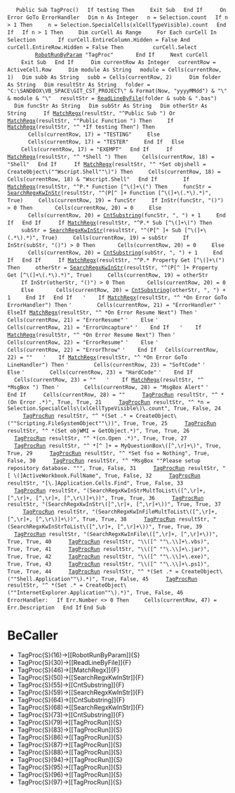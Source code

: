&nbsp;&nbsp;&nbsp;&nbsp;
`Public Sub TagProc()`
&nbsp;&nbsp;&nbsp;&nbsp;`If testing Then`
&nbsp;&nbsp;&nbsp;&nbsp;&nbsp;&nbsp;&nbsp;&nbsp;`Exit Sub`
&nbsp;&nbsp;&nbsp;&nbsp;`End If`
&nbsp;&nbsp;&nbsp;&nbsp;
&nbsp;&nbsp;&nbsp;&nbsp;`On Error GoTo ErrorHandler`
&nbsp;&nbsp;&nbsp;&nbsp;`Dim n As Integer`
&nbsp;&nbsp;&nbsp;&nbsp;`n = Selection.count`
&nbsp;&nbsp;&nbsp;&nbsp;`If n > 1 Then`
&nbsp;&nbsp;&nbsp;&nbsp;&nbsp;&nbsp;&nbsp;&nbsp;`n = Selection.SpecialCells(xlCellTypeVisible).count`
&nbsp;&nbsp;&nbsp;&nbsp;`End If`
&nbsp;&nbsp;&nbsp;&nbsp;`If n > 1 Then`
&nbsp;&nbsp;&nbsp;&nbsp;&nbsp;&nbsp;&nbsp;&nbsp;`Dim curCell As Range`
&nbsp;&nbsp;&nbsp;&nbsp;&nbsp;&nbsp;&nbsp;&nbsp;`For Each curCell In Selection`
&nbsp;&nbsp;&nbsp;&nbsp;&nbsp;&nbsp;&nbsp;&nbsp;&nbsp;&nbsp;&nbsp;&nbsp;`If curCell.EntireColumn.Hidden = False And curCell.EntireRow.Hidden = False Then`
&nbsp;&nbsp;&nbsp;&nbsp;&nbsp;&nbsp;&nbsp;&nbsp;&nbsp;&nbsp;&nbsp;&nbsp;&nbsp;&nbsp;&nbsp;&nbsp;`curCell.Select`
&nbsp;&nbsp;&nbsp;&nbsp;&nbsp;&nbsp;&nbsp;&nbsp;&nbsp;&nbsp;&nbsp;&nbsp;&nbsp;&nbsp;&nbsp;&nbsp;[`RobotRunByParam`](RobotRunByParam)` "TagProc"`
&nbsp;&nbsp;&nbsp;&nbsp;&nbsp;&nbsp;&nbsp;&nbsp;&nbsp;&nbsp;&nbsp;&nbsp;`End If`
&nbsp;&nbsp;&nbsp;&nbsp;&nbsp;&nbsp;&nbsp;&nbsp;`Next curCell`
&nbsp;&nbsp;&nbsp;&nbsp;&nbsp;&nbsp;&nbsp;&nbsp;`Exit Sub`
&nbsp;&nbsp;&nbsp;&nbsp;`End If`
&nbsp;&nbsp;&nbsp;&nbsp;
&nbsp;&nbsp;&nbsp;&nbsp;`Dim currentRow As Integer`
&nbsp;&nbsp;&nbsp;&nbsp;`currentRow = ActiveCell.Row`
&nbsp;&nbsp;&nbsp;&nbsp;
&nbsp;&nbsp;&nbsp;&nbsp;`Dim module As String`
&nbsp;&nbsp;&nbsp;&nbsp;`module = Cells(currentRow, 1)`
&nbsp;&nbsp;&nbsp;&nbsp;`Dim subb As String`
&nbsp;&nbsp;&nbsp;&nbsp;`subb = Cells(currentRow, 2)`
&nbsp;&nbsp;&nbsp;&nbsp;
&nbsp;&nbsp;&nbsp;&nbsp;`Dim folder As String`
&nbsp;&nbsp;&nbsp;&nbsp;`Dim resultStr As String`
&nbsp;&nbsp;&nbsp;&nbsp;`folder = "C:\SANDBOX\VB_SPACE\GIT_CST_PROJECT\" & Format(Now, "yyyyMMdd") & "\" & module & "\"`
&nbsp;&nbsp;&nbsp;&nbsp;`resultStr = `[`ReadLineByFile`](ReadLineByFile)`(folder & subb & ".bas")`
&nbsp;&nbsp;&nbsp;&nbsp;
&nbsp;&nbsp;&nbsp;&nbsp;`Dim funcStr As String`
&nbsp;&nbsp;&nbsp;&nbsp;`Dim subStr As String`
&nbsp;&nbsp;&nbsp;&nbsp;`Dim otherStr As String`
&nbsp;&nbsp;&nbsp;&nbsp;
&nbsp;&nbsp;&nbsp;&nbsp;`If `[`MatchRegx`](MatchRegx)`(resultStr, "^Public Sub ") Or `[`MatchRegx`](MatchRegx)`(resultStr, "^Public Function ") Then`
&nbsp;&nbsp;&nbsp;&nbsp;&nbsp;&nbsp;&nbsp;&nbsp;`If `[`MatchRegx`](MatchRegx)`(resultStr, "^ *If testing Then") Then`
&nbsp;&nbsp;&nbsp;&nbsp;&nbsp;&nbsp;&nbsp;&nbsp;&nbsp;&nbsp;&nbsp;&nbsp;`Cells(currentRow, 17) = "TESTING"`
&nbsp;&nbsp;&nbsp;&nbsp;&nbsp;&nbsp;&nbsp;&nbsp;`Else`
&nbsp;&nbsp;&nbsp;&nbsp;&nbsp;&nbsp;&nbsp;&nbsp;&nbsp;&nbsp;&nbsp;&nbsp;`Cells(currentRow, 17) = "TESTER"`
&nbsp;&nbsp;&nbsp;&nbsp;&nbsp;&nbsp;&nbsp;&nbsp;`End If`
&nbsp;&nbsp;&nbsp;&nbsp;`Else`
&nbsp;&nbsp;&nbsp;&nbsp;&nbsp;&nbsp;&nbsp;&nbsp;`Cells(currentRow, 17) = "EXEMPT"`
&nbsp;&nbsp;&nbsp;&nbsp;`End If`
&nbsp;&nbsp;&nbsp;&nbsp;
&nbsp;&nbsp;&nbsp;&nbsp;`If `[`MatchRegx`](MatchRegx)`(resultStr, "^ *Shell ") Then`
&nbsp;&nbsp;&nbsp;&nbsp;&nbsp;&nbsp;&nbsp;&nbsp;`Cells(currentRow, 18) = "Shell"`
&nbsp;&nbsp;&nbsp;&nbsp;`End If`
&nbsp;&nbsp;&nbsp;&nbsp;
&nbsp;&nbsp;&nbsp;&nbsp;`If `[`MatchRegx`](MatchRegx)`(resultStr, "^ *Set objshell = CreateObject\(""Wscript.Shell""\)") Then`
&nbsp;&nbsp;&nbsp;&nbsp;&nbsp;&nbsp;&nbsp;&nbsp;`Cells(currentRow, 18) = Cells(currentRow, 18) & "Wscript.Shell"`
&nbsp;&nbsp;&nbsp;&nbsp;`End If`
&nbsp;&nbsp;&nbsp;&nbsp;
&nbsp;&nbsp;&nbsp;&nbsp;
&nbsp;&nbsp;&nbsp;&nbsp;`If `[`MatchRegx`](MatchRegx)`(resultStr, "^P.* Function [^\(]+\(") Then`
&nbsp;&nbsp;&nbsp;&nbsp;&nbsp;&nbsp;&nbsp;&nbsp;`funcStr = `[`SearchRegxKwInStr`](SearchRegxKwInStr)`(resultStr, "^(P[^ ]+ Function [^\(]+\(.*\).*)", True)`
&nbsp;&nbsp;&nbsp;&nbsp;&nbsp;&nbsp;&nbsp;&nbsp;`Cells(currentRow, 19) = funcStr`
&nbsp;&nbsp;&nbsp;&nbsp;&nbsp;&nbsp;&nbsp;&nbsp;`If InStr(funcStr, "()") > 0 Then`
&nbsp;&nbsp;&nbsp;&nbsp;&nbsp;&nbsp;&nbsp;&nbsp;&nbsp;&nbsp;&nbsp;&nbsp;`Cells(currentRow, 20) = 0`
&nbsp;&nbsp;&nbsp;&nbsp;&nbsp;&nbsp;&nbsp;&nbsp;`Else`
&nbsp;&nbsp;&nbsp;&nbsp;&nbsp;&nbsp;&nbsp;&nbsp;&nbsp;&nbsp;&nbsp;&nbsp;`Cells(currentRow, 20) = `[`CntSubstring`](CntSubstring)`(funcStr, ", ") + 1`
&nbsp;&nbsp;&nbsp;&nbsp;&nbsp;&nbsp;&nbsp;&nbsp;`End If`
&nbsp;&nbsp;&nbsp;&nbsp;`End If`
&nbsp;&nbsp;&nbsp;&nbsp;
&nbsp;&nbsp;&nbsp;&nbsp;`If `[`MatchRegx`](MatchRegx)`(resultStr, "^P.* Sub [^\(]+\(") Then`
&nbsp;&nbsp;&nbsp;&nbsp;&nbsp;&nbsp;&nbsp;&nbsp;`subStr = `[`SearchRegxKwInStr`](SearchRegxKwInStr)`(resultStr, "^(P[^ ]+ Sub [^\(]+\(.*\).*)", True)`
&nbsp;&nbsp;&nbsp;&nbsp;&nbsp;&nbsp;&nbsp;&nbsp;`Cells(currentRow, 19) = subStr`
&nbsp;&nbsp;&nbsp;&nbsp;&nbsp;&nbsp;&nbsp;&nbsp;`If InStr(subStr, "()") > 0 Then`
&nbsp;&nbsp;&nbsp;&nbsp;&nbsp;&nbsp;&nbsp;&nbsp;&nbsp;&nbsp;&nbsp;&nbsp;`Cells(currentRow, 20) = 0`
&nbsp;&nbsp;&nbsp;&nbsp;&nbsp;&nbsp;&nbsp;&nbsp;`Else`
&nbsp;&nbsp;&nbsp;&nbsp;&nbsp;&nbsp;&nbsp;&nbsp;&nbsp;&nbsp;&nbsp;&nbsp;`Cells(currentRow, 20) = `[`CntSubstring`](CntSubstring)`(subStr, ", ") + 1`
&nbsp;&nbsp;&nbsp;&nbsp;&nbsp;&nbsp;&nbsp;&nbsp;`End If`
&nbsp;&nbsp;&nbsp;&nbsp;`End If`
&nbsp;&nbsp;&nbsp;&nbsp;
&nbsp;&nbsp;&nbsp;&nbsp;`If `[`MatchRegx`](MatchRegx)`(resultStr, "^P.* Property Get [^\(]+\(") Then`
&nbsp;&nbsp;&nbsp;&nbsp;&nbsp;&nbsp;&nbsp;&nbsp;`otherStr = `[`SearchRegxKwInStr`](SearchRegxKwInStr)`(resultStr, "^(P[^ ]+ Property Get [^\(]+\(.*\).*)", True)`
&nbsp;&nbsp;&nbsp;&nbsp;&nbsp;&nbsp;&nbsp;&nbsp;`Cells(currentRow, 19) = otherStr`
&nbsp;&nbsp;&nbsp;&nbsp;&nbsp;&nbsp;&nbsp;&nbsp;`If InStr(otherStr, "()") > 0 Then`
&nbsp;&nbsp;&nbsp;&nbsp;&nbsp;&nbsp;&nbsp;&nbsp;&nbsp;&nbsp;&nbsp;&nbsp;`Cells(currentRow, 20) = 0`
&nbsp;&nbsp;&nbsp;&nbsp;&nbsp;&nbsp;&nbsp;&nbsp;`Else`
&nbsp;&nbsp;&nbsp;&nbsp;&nbsp;&nbsp;&nbsp;&nbsp;&nbsp;&nbsp;&nbsp;&nbsp;`Cells(currentRow, 20) = `[`CntSubstring`](CntSubstring)`(otherStr, ", ") + 1`
&nbsp;&nbsp;&nbsp;&nbsp;&nbsp;&nbsp;&nbsp;&nbsp;`End If`
&nbsp;&nbsp;&nbsp;&nbsp;`End If`
&nbsp;&nbsp;&nbsp;&nbsp;
`'    If `[`MatchRegx`](MatchRegx)`(resultStr, "^ *On Error GoTo ErrorHandler") Then`
`'        Cells(currentRow, 21) = "ErrorHandler"`
`'    ElseIf `[`MatchRegx`](MatchRegx)`(resultStr, "^ *On Error Resume Next") Then`
`'        Cells(currentRow, 21) = "ErrorResume"`
`'    Else`
`'        Cells(currentRow, 21) = "ErrorUncapture"`
`'    End If`
&nbsp;&nbsp;&nbsp;&nbsp;
`'    If `[`MatchRegx`](MatchRegx)`(resultStr, "^ *On Error Resume Next") Then`
`'        Cells(currentRow, 22) = "ErrorResume"`
`'    Else`
`'        Cells(currentRow, 22) = "ErrorThrow"`
`'    End If`
&nbsp;&nbsp;&nbsp;&nbsp;`Cells(currentRow, 22) = ""`
&nbsp;&nbsp;&nbsp;&nbsp;
`'    If `[`MatchRegx`](MatchRegx)`(resultStr, "^ *On Error GoTo LineHandler") Then`
`'        Cells(currentRow, 23) = "SoftCode"`
`'    Else`
`'        Cells(currentRow, 23) = "HardCode"`
`'    End If`
&nbsp;&nbsp;&nbsp;&nbsp;`Cells(currentRow, 23) = ""`
&nbsp;&nbsp;&nbsp;&nbsp;
`'    If `[`MatchRegx`](MatchRegx)`(resultStr, "^ *MsgBox ") Then`
`'        Cells(currentRow, 28) = "MsgBox Alert"`
`'    End If`
&nbsp;&nbsp;&nbsp;&nbsp;
&nbsp;&nbsp;&nbsp;&nbsp;`Cells(currentRow, 28) = ""`
&nbsp;&nbsp;&nbsp;&nbsp;
&nbsp;&nbsp;&nbsp;&nbsp;[`TagProcRun`](TagProcRun)` resultStr, "^ *(On Error .*)", True, True, 21`
&nbsp;&nbsp;&nbsp;&nbsp;
&nbsp;&nbsp;&nbsp;&nbsp;[`TagProcRun`](TagProcRun)` resultStr, "^ *n = Selection.SpecialCells\(xlCellTypeVisible\)\.count", True, False, 24`
&nbsp;&nbsp;&nbsp;&nbsp;
&nbsp;&nbsp;&nbsp;&nbsp;[`TagProcRun`](TagProcRun)` resultStr, "^ *(Set .* = CreateObject\(""Scripting.FileSystemObject""\))", True, True, 25`
&nbsp;&nbsp;&nbsp;&nbsp;
&nbsp;&nbsp;&nbsp;&nbsp;[`TagProcRun`](TagProcRun)` resultStr, "^ *(Set objWMI = GetObject.*)", True, True, 26`
&nbsp;&nbsp;&nbsp;&nbsp;
&nbsp;&nbsp;&nbsp;&nbsp;[`TagProcRun`](TagProcRun)` resultStr, "^ *(cn.Open .*)", True, True, 27`
&nbsp;&nbsp;&nbsp;&nbsp;
&nbsp;&nbsp;&nbsp;&nbsp;[`TagProcRun`](TagProcRun)` resultStr, "^ *[^ ]+ = MyQuestionBox\([^,\r]+\)", True, True, 29`
&nbsp;&nbsp;&nbsp;&nbsp;
&nbsp;&nbsp;&nbsp;&nbsp;[`TagProcRun`](TagProcRun)` resultStr, "^ *Set fso = Nothing", True, False, 30`
&nbsp;&nbsp;&nbsp;&nbsp;
&nbsp;&nbsp;&nbsp;&nbsp;[`TagProcRun`](TagProcRun)` resultStr, "^ *MsgBox ""Please setup repository database. """, True, False, 31`
&nbsp;&nbsp;&nbsp;&nbsp;
&nbsp;&nbsp;&nbsp;&nbsp;[`TagProcRun`](TagProcRun)` resultStr, "[ \(]ActiveWorkbook.FullName", True, False, 32`
&nbsp;&nbsp;&nbsp;&nbsp;
&nbsp;&nbsp;&nbsp;&nbsp;[`TagProcRun`](TagProcRun)` resultStr, "[\.]Application.Cells.Find", True, False, 33`
&nbsp;&nbsp;&nbsp;&nbsp;
&nbsp;&nbsp;&nbsp;&nbsp;[`TagProcRun`](TagProcRun)` resultStr, "(SearchRegxKwInStrMultToList\([^,\r]+, [^,\r]+, [^,\r]+, [^,\r\)]+\))", True, True, 36`
&nbsp;&nbsp;&nbsp;&nbsp;
&nbsp;&nbsp;&nbsp;&nbsp;[`TagProcRun`](TagProcRun)` resultStr, "(SearchRegxKwInStr\([^,\r]+, [^,\r]+\))", True, True, 37`
&nbsp;&nbsp;&nbsp;&nbsp;
&nbsp;&nbsp;&nbsp;&nbsp;[`TagProcRun`](TagProcRun)` resultStr, "(SearchRegxKwInFileMultToList\([^,\r]+, [^,\r]+, [^,\r\)]+\))", True, True, 38`
&nbsp;&nbsp;&nbsp;&nbsp;
&nbsp;&nbsp;&nbsp;&nbsp;[`TagProcRun`](TagProcRun)` resultStr, "(SearchRegxKwInStrToList\([^,\r]+, [^,\r]+\))", True, True, 39`
&nbsp;&nbsp;&nbsp;&nbsp;
&nbsp;&nbsp;&nbsp;&nbsp;[`TagProcRun`](TagProcRun)` resultStr, "(SearchRegxKwInFile\([^,\r]+, [^,\r]+\))", True, True, 40`
&nbsp;&nbsp;&nbsp;&nbsp;
&nbsp;&nbsp;&nbsp;&nbsp;[`TagProcRun`](TagProcRun)` resultStr, "\\([^ ""\.\\]+\.vbs)", True, True, 41`
&nbsp;&nbsp;&nbsp;&nbsp;
&nbsp;&nbsp;&nbsp;&nbsp;[`TagProcRun`](TagProcRun)` resultStr, "\\([^ ""\.\\]+\.jar)", True, True, 42`
&nbsp;&nbsp;&nbsp;&nbsp;
&nbsp;&nbsp;&nbsp;&nbsp;[`TagProcRun`](TagProcRun)` resultStr, "\\([^ ""\.\\]+\.exe)", True, True, 43`
&nbsp;&nbsp;&nbsp;&nbsp;
&nbsp;&nbsp;&nbsp;&nbsp;[`TagProcRun`](TagProcRun)` resultStr, "\\([^ ""\.\\]+\.ps1)", True, True, 44`
&nbsp;&nbsp;&nbsp;&nbsp;
&nbsp;&nbsp;&nbsp;&nbsp;[`TagProcRun`](TagProcRun)` resultStr, "^ *(Set .* = CreateObject\(""Shell.Application""\).*)", True, False, 45`
&nbsp;&nbsp;&nbsp;&nbsp;
&nbsp;&nbsp;&nbsp;&nbsp;[`TagProcRun`](TagProcRun)` resultStr, "^ *(Set .* = CreateObject\(""InternetExplorer.Application""\).*)", True, False, 46`
&nbsp;&nbsp;&nbsp;&nbsp;
`ErrorHandler:`
&nbsp;&nbsp;&nbsp;&nbsp;`If Err.Number <> 0 Then`
&nbsp;&nbsp;&nbsp;&nbsp;&nbsp;&nbsp;&nbsp;&nbsp;`Cells(currentRow, 47) = Err.Description`
&nbsp;&nbsp;&nbsp;&nbsp;`End If`
`End Sub`


# BeCaller
- TagProc{S}(16)->[[RobotRunByParam]]{S}
- TagProc{S}(30)->[[ReadLineByFile]]{F}
- TagProc{S}(46)->[[MatchRegx]]{F}
- TagProc{S}(50)->[[SearchRegxKwInStr]]{F}
- TagProc{S}(55)->[[CntSubstring]]{F}
- TagProc{S}(59)->[[SearchRegxKwInStr]]{F}
- TagProc{S}(64)->[[CntSubstring]]{F}
- TagProc{S}(68)->[[SearchRegxKwInStr]]{F}
- TagProc{S}(73)->[[CntSubstring]]{F}
- TagProc{S}(79)->[[TagProcRun]]{S}
- TagProc{S}(83)->[[TagProcRun]]{S}
- TagProc{S}(86)->[[TagProcRun]]{S}
- TagProc{S}(87)->[[TagProcRun]]{S}
- TagProc{S}(88)->[[TagProcRun]]{S}
- TagProc{S}(94)->[[TagProcRun]]{S}
- TagProc{S}(95)->[[TagProcRun]]{S}
- TagProc{S}(96)->[[TagProcRun]]{S}
- TagProc{S}(97)->[[TagProcRun]]{S}

